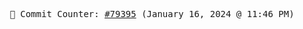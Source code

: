 <p align="center">
    <samp>
        📮 Commit Counter: <a href="https://github.com/Javascript-void0/Javascript-void0/commits/main">#79395</a> (January 16, 2024 @ 11:46 PM)
    </samp>
</p>